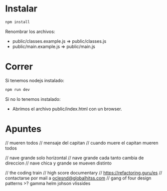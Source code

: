 # Instalar

```bash
npm install
```

Renombrar los archivos:
- public/classes.example.js => public/classes.js
- public/main.example.js    => public/main.js

# Correr

Si tenemos nodejs instalado:
```bash
npm run dev
```

Si no lo tenemos instalado:
- Abrímos el archivo public/index.html con un browser.


# Apuntes

// mueren todos
// mensaje del capitan
// cuando muere el capitan mueren todos

// nave grande solo horizontal
// nave grande cada tanto cambia de direccion
// nave chica y grande se mueven distinto



// the coding train
// high score documentary
// https://refactoring.guru/es
// contactarse por mail a oclesnd@globalhitss.com
// gang of four design patterns >? gamma helm johson vlissides

